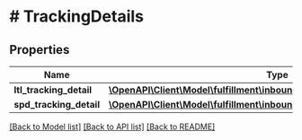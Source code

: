 # # TrackingDetails

## Properties

Name | Type | Description | Notes
------------ | ------------- | ------------- | -------------
**ltl_tracking_detail** | [**\OpenAPI\Client\Model\fulfillment\inbound\v2024_03_20\LtlTrackingDetail**](LtlTrackingDetail.md) |  | [optional]
**spd_tracking_detail** | [**\OpenAPI\Client\Model\fulfillment\inbound\v2024_03_20\SpdTrackingDetail**](SpdTrackingDetail.md) |  | [optional]

[[Back to Model list]](../../README.md#models) [[Back to API list]](../../README.md#endpoints) [[Back to README]](../../README.md)
